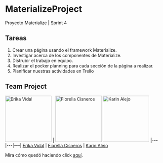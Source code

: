 # MaterializeProject
Proyecto Materialize | Sprint 4

## Tareas
1. Crear una página usando el framework Materialize.
2. Investigar acerca de los componentes de Materialize.
3. Distrubir el trabajo en equipo.
4. Realizar el pocker planning para cada sección de la página a realizar.
5. Planificar nuestras actividades en Trello

## Team Project

<a href="https://github.com/dianaVidalC"><img src="https://avatars3.githubusercontent.com/u/25887195?v=3&s=460" alt="Erika Vidal" height="150"></a> |
<a href="https://github.com/Fiorellacr24"><img src="https://avatars1.githubusercontent.com/u/16074179?v=3&s=150" alt="Fiorella Cisneros" height="150"></a>
<a href="https://github.com/KarinAAC"><img src="https://avatars3.githubusercontent.com/u/25912564?v=3&s=460" alt="Karin Alejo" height="150"></a>
|---|---|---|
[Erika Vidal](https://github.com/dianaVidalC) | [Fiorella Cisneros](https://github.com/Fiorellacr24/) | [Karin Alejo](https://github.com/KarinAAC)

Mira cómo quedó haciendo click [aquí](https://fiorellacr24.github.io/MaterializeProject/).
